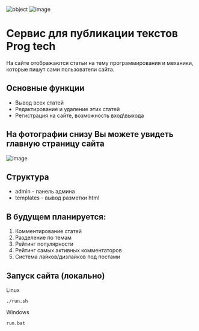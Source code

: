 ![object](https://img.shields.io/github/issues/Pro100Petovich/Service-for-publishing-texts)
![image](https://badgen.net/pypi/python/black)
# Сервис для публикации текстов Prog tech
На сайте отображаются статьи на тему программирования и механики, которые пишут сами пользователи сайта. 

## Основные функции
* Вывод всех статей
* Редактирование и удаление этих статей
* Регистрация на сайте, возможность вход\выхода
## На фотографии снизу Вы можете увидеть главную страницу сайта

![image](https://user-images.githubusercontent.com/75210734/126685567-cdd4f9de-26cc-4694-a2a8-c17c263923ab.png)

## Структура 
* admin - панель админа
* templates - вывод разметки html

## В будущем планируется:
1. Комментирование статей
2. Разделение по темам
3. Рейтинг популярности
4. Рейтинг самых активных комментаторов
5. Система лайков/дизлайков под постами

## Запуск сайта (локально)
Linux
```
./run.sh
```
Windows
```
run.bat
```
